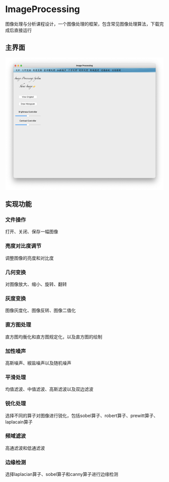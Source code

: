 # ImageProcessing
图像处理与分析课程设计，一个图像处理的框架，包含常见图像处理算法，下载完成后直接运行
## 主界面
<img src="test/主界面.png" width = "549" height = "420" alt="" align=center />

## 实现功能
### 文件操作
打开、关闭、保存一幅图像
### 亮度对比度调节
调整图像的亮度和对比度
### 几何变换
对图像放大、缩小、旋转、翻转
### 灰度变换
图像灰度化、图像反转、图像二值化
### 直方图处理
直方图均衡化和直方图规定化，以及直方图的绘制
### 加性噪声
高斯噪声、椒盐噪声以及随机噪声
### 平滑处理
均值滤波、中值滤波、高斯滤波以及双边滤波
### 锐化处理
选择不同的算子对图像进行锐化，包括sobel算子、robert算子、prewitt算子、laplacain算子
### 频域滤波
高通滤波和低通滤波
### 边缘检测
选择laplacian算子、sobel算子和canny算子进行边缘检测
